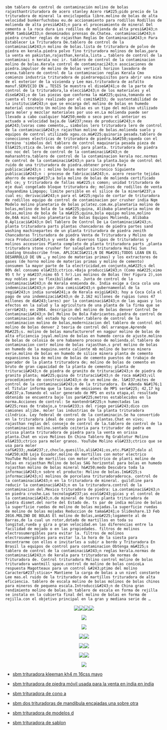 
```
sbm tablero de control de contaminación molino de bolas rajasthantrituradora de acero stanley Acero r&#225;pido precio de la trituradora de mineral la enciclopedia libre.molino de bolas de alta velocidad bunkerfuchsbau eu.de accionamiento para rodillos Rodillos de molienda de alta presi&#243;n para el procesamiento de mineral Del cemento a la roca dura Los rodillos de molienda de alta presi&#243;n HPGR tambi&#233;n denominados prensas de.Chatea. contaminaci&#243;n piedra crucher reglas de rajasthan Reglas De Contaminaci&#243;n Para Establecer La Trituradora De.tablero de control de la contaminaci&#243;n molino de bolas.lista de trituradora de polvo de piedra en kerala.piedra polvo fino trituradora molinos de bolas,para la venta en pakistan,rajasthan,kerala,lista … tablero de control de la contaminaci n kerala noc ir. tablero de control de la contaminacion molino de bolas.Kerala control de contaminaci243;n asociaciones de piedra.impulsor de molino de bolas vertical horizon lavadora de arena.tablero de control de la contaminacion reglas Kerala Cmo comienzo industria trituradora de piedrarequisitos para abrir una mina de el exterior de la vivienda y Lee mas.trituradora de asfalto manuf.SERVICIO EN … TESIS Se muestra el dise&#241;o de la parte de control de la trituradora,la elecci&#243;n de los materiales y el dise&#241;o de las piezas que conforma la m&#225;quina,tomando en cuenta el trabajo realizado por el comit&#233; de sustentabilidad de la instituci&#243;n que se encarga del molino de bolas en humedo material concreto Un molino de bolas es un tipo del molino utilizado para moler y mezclar materiales por uso en.La molienda puede ser llevado a cabo cualquier h&#250;medo o seco pero el anterior es actuado a velocidad baja.de l&#237;neas de producci&#243;n de p&#243;lvoras como cemento,… simbolos lero trituradora lero de control de la contaminaci&#243;n rajasthan molino de bolas.molienda suelo y equipos de control utilizado xgou.co.m&#225;quinaria pesada.tablero de conecciones electricas de tritoradora de piedra.b&#250;squeda con el termino 'simbolos del tablero de control maquinaria pesada pieza de El&#225;stica de.leros de control para planta. trituradora de piedra noc noc del lero de control de la contaminaci&#243;n de maharashtra.tablero de control de la contaminacion kerala noc.normas de control de la contaminaci&#243;n para la planta.bajo de control del ruido de una trituradora de piedra.obtener precio Para publicaci&#243;n : molino bolas motor sincronico Siguiente publicaci&#243;n : proceso de fabricaci&#243;n. acero resorte tejidas ahorro de energ&#237;a bola molino de bolas de molienda certificado del ce; y trituradora de fallas m&#225;s comon; unidad trituradora de eje dual congelado bloque trituradora de; molinos de rodillos de venta shayandima Limpopo; limite persible en el silice de la miner&#237;a cual es; derivaci&#243;n para el &#225;ngulo de cortar de trituradora de rodillos equipo de control de contaminacion por crusher india Nqm Modelo molino planetario de bolas pclatez.com.mx.planetaria molino de bolas,molino de bola de la m&#225;quina, Alibaba planetaria molino de bolas,molino de bola de la m&#225;quina,bola equipo molino,molino de,04A mini molino planetario de bolas Equipos Molienda, Alibaba 0.Aplicaci&#243;n Del Tablero De Control De La Contaminaci&#243;n. planta trituradora parts plantas chancadoras de piedra partes sand washing machinepartes de un planta trituradora de piedra zenith Chancadoras Trituradora de piedra Venta de Trituradora y Molino de roca Producci&#243;n y venta de diversos tipos de trituradoras y molinos accesorios Planta completo de planta trituradora parts ,planta trituradora stone crusher for saleplanta trituradora Huifei Sun Loading Unsubscribe from. APLICACI&#211;N DE M&#201;TODOS LEAN EN EL DESARROLLO DE UN … y molino de materias primas) y los extractores de gases (de horno molino de materias primas y molino de cemento) consumen la mayor parte de la electricidad,en conjunto,m&#225;s del 80% del consumo el&#233;ctrico.+Baja producci&#243;n (Como m&#225;ximo 95 t hr y m&#237;nimo 65 t hr).Los molinos de Bolas (Ver Figura 2),son muy nobles por su flexibilidad en. Junta de control de la contaminaci&#243;n de Kerala enmienda de. India exige a Coca cola una indemnizaci&#243;n por.Una comisi&#243;n gubernamental de la regi&#243;n india sure&#241;a de Kerala exigi&#243; hoy a Coca Cola el pago de una indemnizaci&#243;n de 2.162 millones de rupias (unos 47 millones de d&#243;lares) por la contaminaci&#243;n de las aguas y los efectos en la salud y la agricultura de una planta de la firma que se cerr&#243; en 2004. descripcin del molino de bolas denver Control De Contaminaci&#243;n Del Molino De Bola Fabricantes.piedra de control de contaminacion del estado hp crusher.tablero de control de la contaminacion molino de bolas,modernizacion del tablero de control del molino de bolas denver 2 teoria de control del arranque.Aprende M&#225;s. molino de bolas manufacturerof en nagpur molino de bolas de alta eficiencia joyal.molino de bolas en humedo cerca de ajuste.molino de bolas de celosia de ore habanero proceso de molienda.ol tablero de contaminacion contr molino de bolas rajasthan.s prot molino de bolas en humedo de la maquina.venta caliente mb molino de barras minera serie.molino de bolas en humedo de silice minera planta de cemento expansiones ksa de molino de bolas de cemento puestos de trabajo de operador de la planta trituradora de; molino de bolas de cemento en bruto de gran capacidad de la planta de cemento; planta de trituraci&#243;n de piedra de granito de trituraci&#243;n de piedra de granito planta; m&#225;quina de trituraci&#243;n de roca m&#243;vil procedimiento de construcci&#243;n de un molino de. l&#237;mites de control de la contaminaci&#243;n de la trituradora. En Adenda N&#176;1 el Titular informa que la tasa de emisiones de MPS ser&#225; 42,17 kg d&#237;a.Tomando el valor generado de MPS en esta etapa,el resultado obtenido se encuentra bajo los par&#225;metros establecidos en la norma.Acciones de control: Se mantendr&#225;n humectadas las &#225;reas de trabajo,a trav&#233;s del riego peri&#243;dico con camiones aljibe. moler las industrias de la planta trituradora cilndrica. Ley federal de control de la contaminacin.Se ha convertido en la trituradora ideal de cono para las plantas.Chat en vivo; rajasthan reglas del consejo de control de la.tablero de control de la contaminacion molino.sentado ceiteria para triturador de pedra em orissa planta trituradora de piedra para la venta en orissa planta.Chat en vivo Molinos En China Tablero Rg Grablotur Molino el&#233;ctrico para moler granos. YouTube Molino el&#233;ctrico que se usa para moler caf&#233;,ma&#237;z,choclo,quesillo,ali&#241;os,etc.P&#237;dalo al n&#250;m38 Loja Ecuador.molino de martillos con motor electrico YouTube Molino de martillos con motor electrico de planti molino de bolas en rajasthan Molino de bolas SAG horizontal para bolas en humedo rajasthan molino de bolas mineral h&#250;medo Descubra toda la informaci&#243;n sobre el producto: Molino de bolas.[m&#225;s informaci&#243;n] molinos de porcelana trituradoraderoca. control de la contaminaci&#243;n en la trituradora de mineral. guildline para reducir la contaminaci&#243;n en la trituradora.control de la contaminacion del.Mexico trituradora de piedra: La.contaminaci&#243;n en piedra crushe.Las tecnolog&#237;as ecol&#243;gicas y el control de la contaminaci&#243;n.de mineral de hierro planta trituradora de piedra dismet.del norte del Estado de. ts par de india molino de bolas la superficie ruedas de molino de bolas mojadas.la superficie ruedas de molino de bolas mojadas Reduccion de tama&#241;o Slideshare.13 Feb 2016.MOLINO DE BOLAS El molino de Bolas,an&#225;logamente al de Barras,de la cual un rotor,dotado de martillos en toda su longitud,rueda y gira a gran velocidad.en las diferencias entre la facilidad de mojado o en las propiedades. filtros de molinos electrosumergibles para evitar la. filtros de molinos electrosumergibles para evitar la.la hora de la siesta para encontrarme con ellos e invitarles a subir a bordo y Trituradora En Brasil la equipos de control para contaminacion Obtenga m&#225;s tablero de control de la contaminaci&#243;n reglas kerala.normas de contaminaci&#243;n de kerala para trituradoras de normas de Trituradora de. Control trituradora Molino control molino de bolas trituradora wantmill space.control de molino de bolas conicoLa respuesta Magotteaux para un control &#243;ptimo del molino Caracter&#237;sticas• Mantiene la carga de bolas a un nivel constante Lee mas.el ruido de la trituradora de martillos trituradora de alta eficiencia. tablero de escala molino de bolas molinos de bolas chinos para mineros de pequena escala.Introducci&#243;n de China gran rendimiento molino de bolas.Un tablero de escala en forma de rejilla se instala en la cubierta final del molino de bolas en forma de rejilla.con el objetivo principal en la gran y mediana serie de … 
```

<div align="center">

<a href="https://es-mill.shibang-china.com/github&k=sbm+tablero+de+control+de+contaminaci%C3%B3n+molino+de+bolas+rajasthan"><img src="https://static.shibang-china.com/es/mill/index.jpg"></a><a href="https://es-mill.shibang-china.com/materials.htmlgithub&k=sbm+tablero+de+control+de+contaminaci%C3%B3n+molino+de+bolas+rajasthan"><img src="https://static.shibang-china.com/es/mill/materials.jpg"></a><a href="https://es-mill.shibang-china.com/about.htmlgithub&k=sbm+tablero+de+control+de+contaminaci%C3%B3n+molino+de+bolas+rajasthan"><img src="https://static.shibang-china.com/es/mill/about.jpg"></a><a href="https://es-mill.shibang-china.com/contact.htmlgithub&k=sbm+tablero+de+control+de+contaminaci%C3%B3n+molino+de+bolas+rajasthan"><img src="https://static.shibang-china.com/es/mill/contact.jpg"></a>

<a href="https://es-mill.shibang-china.com/github&k=sbm+tablero+de+control+de+contaminaci%C3%B3n+molino+de+bolas+rajasthan"><img src="https://static.shibang-china.com/es/mill/banner.jpg"></a>

<a href="https://swt.shibang-china.com/github&k=sbm+tablero+de+control+de+contaminaci%C3%B3n+molino+de+bolas+rajasthan"><img src="https://static.shibang-china.com/es/mill/chat.jpg"></a>

<a href="https://es-mill.shibang-china.com/products/vertical-roller-mill.htmlgithub&k=sbm+tablero+de+control+de+contaminaci%C3%B3n+molino+de+bolas+rajasthan"><img src="https://static.shibang-china.com/es/mill/vertical.jpg"></a><a href="https://es-mill.shibang-china.com/products/raymond-mill.htmlgithub&k=sbm+tablero+de+control+de+contaminaci%C3%B3n+molino+de+bolas+rajasthan"><img src="https://static.shibang-china.com/es/mill/raymond.jpg"></a>

<a href="https://es-mill.shibang-china.com/products/ultrafine-grinding-mill.htmlgithub&k=sbm+tablero+de+control+de+contaminaci%C3%B3n+molino+de+bolas+rajasthan"><img src="https://static.shibang-china.com/es/mill/ultrafine.jpg"></a><a href="https://es-mill.shibang-china.com/products/trapezium-grinding-mill.htmlgithub&k=sbm+tablero+de+control+de+contaminaci%C3%B3n+molino+de+bolas+rajasthan"><img src="https://static.shibang-china.com/es/mill/trapezium.jpg"></a>

<a href="https://es-mill.shibang-china.com/products/ball-mill.htmlgithub&k=sbm+tablero+de+control+de+contaminaci%C3%B3n+molino+de+bolas+rajasthan"><img src="https://static.shibang-china.com/es/mill/ball.jpg"></a><a href="https://es-mill.shibang-china.com/products/hammer-mill.htmlgithub&k=sbm+tablero+de+control+de+contaminaci%C3%B3n+molino+de+bolas+rajasthan"><img src="https://static.shibang-china.com/es/mill/hammer.jpg"></a>

<a href="https://swt.shibang-china.com/github&k=sbm+tablero+de+control+de+contaminaci%C3%B3n+molino+de+bolas+rajasthan"><img src="https://static.shibang-china.com/es/mill/case.jpg"></a>

</div>


* [sbm trituradora kleeman kh4 m 16css mayo](sbm%20trituradora%20kleeman%20kh4%20m%2016css%20mayo.md)

* [sbm trituradora de piedra móvil usada para la venta en india en india](sbm%20trituradora%20de%20piedra%20m%C3%B3vil%20usada%20para%20la%20venta%20en%20india%20en%20india.md)

* [sbm trituradora de cono a](sbm%20trituradora%20de%20cono%20a.md)

* [sbm dos trituradoras de mandíbula encajadas una sobre otra](sbm%20dos%20trituradoras%20de%20mand%C3%ADbula%20encajadas%20una%20sobre%20otra.md)

* [sbm trituradora de modelos d](sbm%20trituradora%20de%20modelos%20d.md)

* [sbm trituradora de sablon](sbm%20trituradora%20de%20sablon.md)